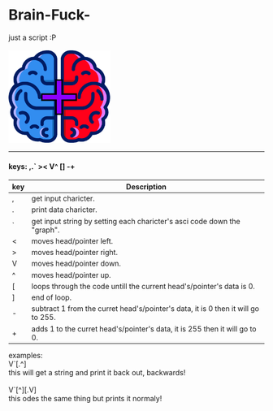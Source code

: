 # Brain-Fuck-
just a script :P <br><br>
<img src="Brain Fuck+ logo.png" alt="drawing" width="200"/>
<hr>
<h4>keys: ,.` >< V^ [] -+</h4>

| key | Description                                                                     |
|-----|---------------------------------------------------------------------------------|
| , | get input charicter.                                                              |
| . | print data charicter.                                                             |
| \` | get input string by setting each charicter's asci code down the "graph".         |
| < | moves head/pointer left.                                                          |
| > | moves head/pointer right.                                                         |
| V | moves head/pointer down.                                                          |
| ^ | moves head/pointer up.                                                            |
| \[ | loops through the code untill the current head's/pointer's data is 0.            |
| ] | end of loop.                                                                      |
| - | subtract 1 from the curret head's/pointer's data, it is 0 then it will go to 255. |
| + | adds 1 to the curret head's/pointer's data, it is 255 then it will go to 0.       |

examples:<br>
V\`[.^]<br>
this will get a string and print it back out, backwards!<br>
<br>
V`[^][.V]<br>
this odes the same thing but prints it normaly!<br>
